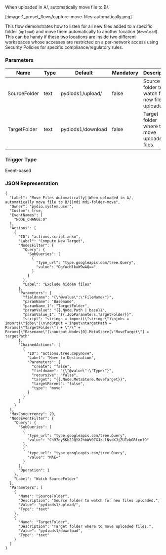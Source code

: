 
When uploaded in A/, automatically move file to B/.

[:image:1_preset_flows/capture-move-files-automatically.png]

This flow demonstrates how to listen for all new files added to a specific folder (`upload`) and move them
automatically to another location (`download`). This can be handy if these two locations are inside two different 
workspaces whose accesses are restricted on a per-network access using Security Policies for specific compliance/regulatory rules.



### Parameters

|Name|Type|Default|Mandatory|Description|
|----|----|-------|---------|-----------|
|SourceFolder|text|pydiods1/upload/|false|Source folder to watch for new files uploaded.|
|TargetFolder|text|pydiods1/download|false|Target folder where to move uploaded files.|



### Trigger Type
Event-based

### JSON Representation

```
{
  "Label": "Move Files Automatically||When uploaded in A/, automatically move file to B/||mdi mdi-folder-move",
  "Owner": "pydio.system.user",
  "Custom": true,
  "EventNames": [
    "NODE_CHANGE:0"
  ],
  "Actions": [
    {
      "ID": "actions.script.anko",
      "Label": "Compute New Target",
      "NodesFilter": {
        "Query": {
          "SubQueries": [
            {
              "type_url": "type.googleapis.com/tree.Query",
              "value": "OgYucHlkaW9wAQ=="
            }
          ]
        },
        "Label": "Exclude hidden files"
      },
      "Parameters": {
        "fieldname": "{\"@value\":\"FileName\"}",
        "paramName": "Basename",
        "paramName_1": "TargetFolder",
        "paramValue": "{{.Node.Path | base}}",
        "paramValue_1": "{{.JobParameters.TargetFolder}}",
        "script": "strings = import(\"strings\")\njobs = import(\"jobs\")\n\noutput = input\ntargetPath = Params[\"TargetFolder\"] + \"/\" + Params[\"Basename\"]\noutput.Nodes[0].MetaStore[\"MoveTarget\"] = targetPath"
      },
      "ChainedActions": [
        {
          "ID": "actions.tree.copymove",
          "Label": "Move to Destination",
          "Parameters": {
            "create": "false",
            "fieldname": "{\"@value\":\"Type\"}",
            "recursive": "false",
            "target": "{{.Node.MetaStore.MoveTarget}}",
            "targetParent": "false",
            "type": "move"
          }
        }
      ]
    }
  ],
  "MaxConcurrency": 20,
  "NodeEventFilter": {
    "Query": {
      "SubQueries": [
        {
          "type_url": "type.googleapis.com/tree.Query",
          "value": "Ch97ey5Kb2JQYXJhbWV0ZXJzLlNvdXJjZUZvbGRlcn19"
        },
        {
          "type_url": "type.googleapis.com/tree.Query",
          "value": "MAE="
        }
      ],
      "Operation": 1
    },
    "Label": "Watch SourceFolder"
  },
  "Parameters": [
    {
      "Name": "SourceFolder",
      "Description": "Source folder to watch for new files uploaded.",
      "Value": "pydiods1/upload/",
      "Type": "text"
    },
    {
      "Name": "TargetFolder",
      "Description": "Target folder where to move uploaded files.",
      "Value": "pydiods1/download",
      "Type": "text"
    }
  ]
}
```
